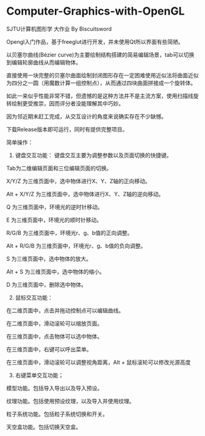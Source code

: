 # Computer-Graphics-with-OpenGL
SJTU计算机图形学 大作业 By Biscuitsword

Opengl入门作品，基于freeglut进行开发，并未使用Qt所以界面有些简陋。

以贝塞尔曲线(Bézier curve)为主要绘制结构搭建的简易编辑场景，tab可以切换到编辑轮廓曲线从而编辑物体。

直接使用一块完整的贝塞尔曲面绘制封闭图形存在一定困难使用近似法将曲面近似为四分之一圆（用魔数计算一组控制点），从而通过四块曲面拼接成一个旋转体。

如此一来似乎性能非常不错，但遗憾的是这种方法并不是主流方案，使用扫描线旋转绘制更受推崇，因而评分者没能理解其中巧妙。

因为邻近期末赶工完成，从交互设计的角度来说确实存在不少缺憾。

下载Release版本即可运行，同时有提供完整项目。

简单操作：
1.	键盘交互功能：
键盘交互主要为调整参数以及页面切换的快捷键。

Tab为二维编辑页面和三位编辑页面的切换。

X/Y/Z 为三维页面中，选中物体进行X、Y、Z轴的正向移动。

Alt + X/Y/Z 为三维页面中，选中物体进行X、Y、Z轴的逆向移动。

Q 为三维页面中，环境光的逆时针移动。

E 为三维页面中，环境光的顺时针移动。

R/G/B 为三维页面中，环境光r、g、b值的正向调整。

Alt + R/G/B 为三维页面中，环境光r、g、b值的负向调整。

S 为三维页面中，选中物体的放大。

Alt + S 为三维页面中，选中物体的缩小。

D 为三维页面中，删除选中物体。

2.	鼠标交互功能：

在二维页面中，点击并拖动控制点可以编辑曲线。

在二维页面中，滑动滚轮可以缩放页面。

在三维页面中，点击物体可以选中物体。

在三维页面中，右键可以呼出菜单。

在三维页面中，滑动滚轮可以调整视角距离，Alt + 鼠标滚轮可以修改光源高度 

3.	右键菜单交互功能；

模型功能。包括导入导出以及导入预设。

纹理功能。包括使用预设纹理，以及导入并使用纹理。

粒子系统功能。包括粒子系统切换和开关。

天空盒功能。包括切换天空盒。



